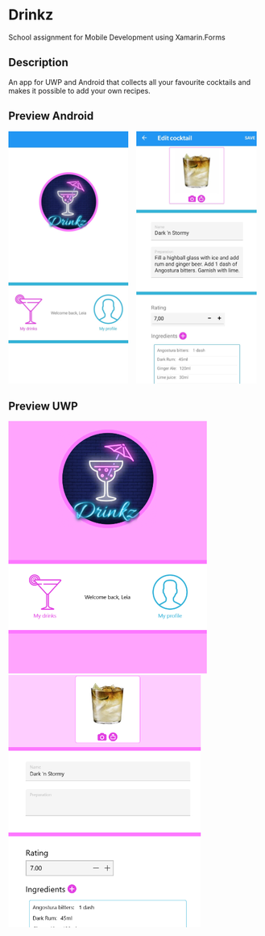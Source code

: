# Drinkz
School assignment for Mobile Development using Xamarin.Forms

## Description
An app for UWP and Android that collects all your favourite cocktails and makes it possible to add your own recipes.

## Preview Android
<img src="https://github.com/brittkrl/Drinkz/blob/master/drinkz-android-main.jpg" height="500">&nbsp;&nbsp;&nbsp;&nbsp;<img src="https://github.com/brittkrl/Drinkz/blob/master/drinkz-android-cocktail.jpg" height="500">


## Preview UWP
<img src="https://github.com/brittkrl/Drinkz/blob/master/drinkz-uwp-main.png" height="500">&nbsp;&nbsp;&nbsp;&nbsp;<img src="https://github.com/brittkrl/Drinkz/blob/master/drinkz-uwp-cocktail.png" height="500">
